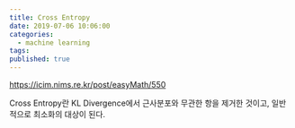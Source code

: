 ```yaml
---
title: Cross Entropy
date: 2019-07-06 10:06:00
categories:
  - machine learning
tags:
published: true
---
```


https://icim.nims.re.kr/post/easyMath/550

Cross Entropy란 KL Divergence에서 근사분포와 무관한 항을 제거한 것이고, 일반적으로 최소화의 대상이 된다.
